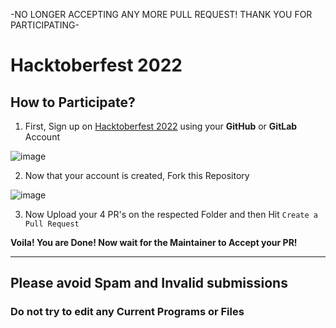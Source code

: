 -NO LONGER ACCEPTING ANY MORE PULL REQUEST! THANK YOU FOR PARTICIPATING-

# Hacktoberfest 2022

## How to Participate?
1. First, Sign up on [Hacktoberfest 2022](https://hacktoberfest.com/) using your **GitHub** or **GitLab** Account

![image](https://user-images.githubusercontent.com/56226566/192785283-d6e00e40-6d26-43f0-bc2b-d03c4160298c.png)

2. Now that your account is created, Fork this Repository 

![image](https://user-images.githubusercontent.com/56226566/192805525-211f3964-0585-4e0e-a47d-eea84a597fc8.png)

3. Now Upload your 4 PR's on the respected Folder and then Hit `Create a Pull Request`

**Voila! You are Done! Now wait for the Maintainer to Accept your PR!**

-------------------------------------------------------------------------------------------------------------------
## Please avoid Spam and Invalid submissions

### Do not try to edit any Current Programs or Files

